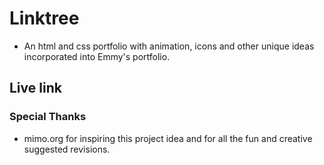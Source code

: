 # Linktree

* An html and css portfolio with animation, icons and other unique ideas incorporated into Emmy's portfolio.

## Live link



### Special Thanks

* mimo.org for inspiring this project idea and for all the fun and creative suggested revisions.